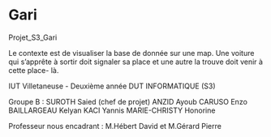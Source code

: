 # Gari
Projet_S3_Gari

Le contexte est de visualiser la base de donnée sur une map. Une voiture qui
s’apprête à sortir doit signaler sa place et une autre la trouve doit venir à cette place-
là.

IUT Villetaneuse - Deuxième année DUT INFORMATIQUE (S3)

Groupe B : 
SUROTH Saied (chef de projet)
ANZID Ayoub
CARUSO Enzo
BAILLARGEAU Kelyan
KACI Yannis
MARIE-CHRISTY Honorine

Professeur nous encadrant : M.Hébert David et M.Gérard Pierre
